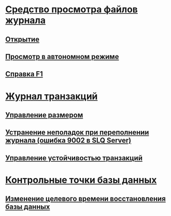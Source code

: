 # [Средство просмотра файлов журнала](log-file-viewer.md)  
## [Открытие](open-log-file-viewer.md)  
## [Просмотр в автономном режиме](view-offline-log-files.md)  
## [Справка F1](log-file-viewer-f1-help.md)  
# [Журнал транзакций](the-transaction-log-sql-server.md)  
## [Управление размером](manage-the-size-of-the-transaction-log-file.md)  
## [Устранение неполадок при переполнении журнала (ошибка 9002 в SLQ Server)](troubleshoot-a-full-transaction-log-sql-server-error-9002.md)  
## [Управление устойчивостью транзакций](control-transaction-durability.md)  
# [Контрольные точки базы данных](database-checkpoints-sql-server.md)  
## [Изменение целевого времени восстановления базы данных](change-the-target-recovery-time-of-a-database-sql-server.md)  
